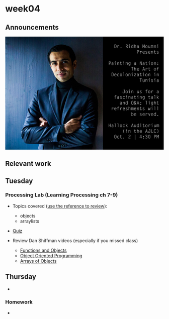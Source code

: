 # week04

## Announcements

![Painting a Nation event invite](moumni.jpg)

## Relevant work

## Tuesday

### Processing Lab (Learning Processing ch 7-9)

+ Topics covered ([use the reference to review](https://processing.org/reference/)):
	+ objects
	+ arraylists

+ [Quiz](quiz.md)

+ Review Dan Shiffman videos (especially  if you missed class)
	+ [Functions and Objects](https://www.youtube.com/watch?v=XCu7JSkgl04&vl=en)
	+ [Object Oriented Programming](https://www.youtube.com/watch?v=YcbcfkLzgvs&vl=en)
	+ [Arrays of Objects](https://www.youtube.com/watch?v=-sSRHRfK2EU)

## Thursday

+

### Homework

+
